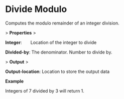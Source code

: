 # Divide Modulo

Computes the modulo remainder of an integer division.

&gt; **Properties**
&gt; 

**Integer**:         Location of the integer to divide

**Divided-by**:  The denominator. Number to divide by.

&gt; **Output**
&gt; 

**Output-location**: Location to store the output data

**Example**

Integers of 7 divided by 3 will return 1.
